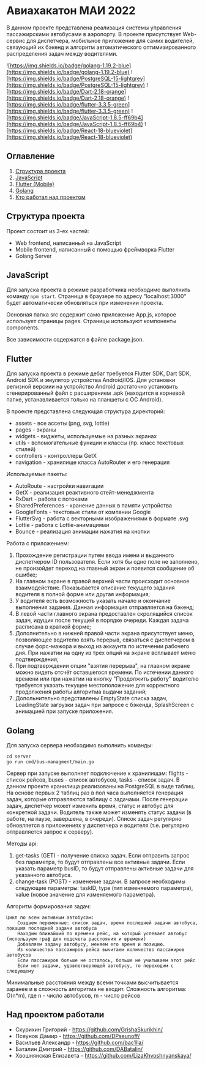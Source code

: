 # Авиахакатон МАИ 2022

В данном проекте представлена реализация системы управления пассажирскими автобусами в аэропорту. В проекте присутствует Web-сервис для диспетчера, мобильное приложение для самих водителей, связующий их бэкенд и алгоритм автоматического оптимизированного распределения задач между водителями.

![https://img.shields.io/badge/golang-1.19.2-blue](https://img.shields.io/badge/golang-1.19.2-blue) ![https://img.shields.io/badge/PostgreSQL-15-lightgrey](https://img.shields.io/badge/PostgreSQL-15-lightgrey) ![https://img.shields.io/badge/Dart-2.18-orange](https://img.shields.io/badge/Dart-2.18-orange) ![https://img.shields.io/badge/flutter-3.3.5-green](https://img.shields.io/badge/flutter-3.3.5-green) ![https://img.shields.io/badge/JavaScript-1.8.5-ff69b4](https://img.shields.io/badge/JavaScript-1.8.5-ff69b4) ![https://img.shields.io/badge/React-18-blueviolet](https://img.shields.io/badge/React-18-blueviolet)

## Оглавление

1. [Структура проекта](#Структура-проекта)
2. [JavaScript](#JavaScript)
3. [Flutter (Mobile)](#Flutter)
4. [Golang](#Golang)
5. [Кто работал над проектом](#Над-проектом-работали)
    
## Структура проекта

Проект состоит из 3-ех частей:
- Web frontend, написанный на JavaScript
- Mobile frontend, написанный с помощью фреймворка Flutter
- Golang Server

## JavaScript

Для запуска проекта в режиме разработчика необходимо выполнить команду `npm start`. Страница в браузере по адресу "localhost:3000" будет автоматически обновляться при изменении проекта.

Основная папка src содержит само приложение App.js, которое использует страницы pages. Страницы используют компоненты components.

Все зависимости содержатся в файле package.json.

## Flutter
Для запуска проекта в режиме дебаг требуется Flutter SDK, Dart SDK, Android SDK и эмулятор устройства Android/IOS. Для установки релизной версиии на устройство Android достаточно установить сгенерированный файл с расширением .apk (находится в корневой папке, устанавливается только на планшеты с OC Android).

В проекте представлена следующая структура директорий:
- assets - все ассеты (png, svg, lottie)
- pages - экраны
- widgets - виджеты, используемые на разных экранах
- utils - вспомогательные функции и классы (пр. класс текстовых стилей)
- controllers - контроллеры GetX
- navigation - хранилище класса AutoRouter и его генерация

Используемые пакеты:
- AutoRoute - настройки навигации
- GetX - реализация реактивного стейт-менеджмента
- RxDart - работа с потоками
- SharedPreferences - хранение данных в памяти устройства
- GoogleFonts - текстовые стили от компании Google
- FlutterSvg - работа с векторными изображениями в формате .svg
- Lottie - работа с Lottie-анимациями
- Bounce - реализация анимации нажатия на кнопки

Работа с приложением:
1. Прохождение регистрации путем ввода имени и выданного диспетчером ID пользователя. Если хотя бы одно поле не заполнено, не произойдет переход на главный экран и появится сообщение об ошибке;
2. На главном экране в правой верхней части происходит основное взаимодействие. Показывается описание текущего задания водителя в полной форме или другая информация;
3. У водителя есть возможность указать начало и окончание выполнения задания. Данная информация отправляется на бэкенд;
4. В левой части главного экрана предоставлен скролящийся список задач, идущих после текущей в порядке очереди. Каждая задача расписана в краткой форме;
5. Дополнительно в нижней правой части экрана присутствует меню, позволяющее водителю взять перерыв, связаться с диспетчером в случае форс-мажора и выход из аккаунта по истечении рабочего дня. При нажатии на одну из трех опций на экране всплывает меню подтверждения;
6. При подтверждении опции "взятия перерыва", на главном экране можно видеть отсчёт оставшегося времени. По истечении данного времени или при нажатии на кнопку "Продолжить работу" водителю требуется указать текущее местоположение для корректного продолжения работы алгоритма выдачи заданий;
7. Допольнительно представлены EmptyState списка задач, LoadingState загрузки задач при запросе с бэкенда, SplashScreen с анимацией при запуске приложения.

## Golang
Для запуска сервера необходимо выполнить команды:
```
cd server
go run cmd/bus-managment/main.go
``` 
Сервер при запуске выполняет подключение к хранилищам: flights - список рейсов, buses - список автобусов, tasks - список задач. В данном проекте хранилища реализованы на PostgreSQL в виде таблиц.
На основе первых 2 таблиц раз в пол часа выполняется генерация задач, которые отправляются таблицу с задачами.
После генерации задач, диспетчер может изменить время, статус и автобус для конкретной задачи. 
Водитель также может изменять статус задачи (в работе, на паузе, завершена, в очереди).
Список задач регулярно обновляется в приложениях у диспетчера и водителя (т.е. регулярно отправляется запрос к серверу).

Методы api:
1. get-tasks (GET) - получение списка задач. Если отправить запрос без параметра, то будут отправлены все активные задачи. Если указать параметр busID, то будут отправлены активные задачи для указанного автобуса.
2. change-task (POST) - изменение задачи. В запросе необходимы следующие параметры: taskID, type (тип изменяемого параметра), value (новое значение для изменяемого параметра).

Алгоритм формирования задач:
```
Цикл по всем активным автобусам: 
    Создаем переменные: список задач, время последней задачи автобуса, локация последней задачи автобуса
    Находим ближайший по времени рейс, на который успевает автобус (используем граф для подсчета расстояния и времени)
    Добавляем задачу автобусу, меняем его время и позицию.
    Из количества пассажиров рейса вычитаем количество пассажиров автобусов
    Если пассажиров больше не осталось, больше не учитываем этот рейс
    Если нет задачи, удовлетворяющей автобусу, то переходим с следующему
```
Минимальные расстояния между всеми точками высчитывается заранее и в сложность алгоритма не входит.
Сложность алгоритма: O(n*m), где n - число автобусов, m - число рейсов

## Над проектом работали
- Скурихин Григорий - https://github.com/GrishaSkurikhin/
- Псеунов Дамир - https://github.com/DPseunoff/
- Васильев Александр - https://github.com/bac1lla/
- Баталин Дмитрий - https://github.com/DABatalin/
- Хвошнянская Елизавета - https://github.com/LizaKhvoshnyanskaya/

